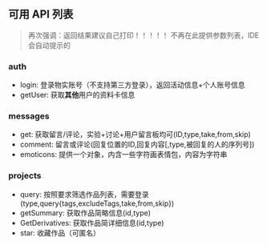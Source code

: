 ## 可用 API 列表

> 再次强调：返回结果建议自己打印！！！！！
> 不再在此提供参数列表，IDE会自动提示的

### auth

- login: 登录物实账号（不支持第三方登录），返回活动信息+个人账号信息
- getUser: 获取**其他**用户的资料卡信息

### messages

- get: 获取留言/评论，实验+讨论+用户留言板均可(ID,type,take,from,skip)
- comment: 留言或评论(回复位置的ID,回复内容[,type,被回复的人的序列号])
- emoticons: 提供一个对象，内含一些字符画表情包，内容为字符串

### projects

- query: 按照要求筛选作品列表，需要登录(type,query{tags,excludeTags,take,from,skip})
- getSummary: 获取作品简略信息(id,type)
- GetDerivatives: 获取作品简详细信息(id,type)
- star: 收藏作品（可匿名）